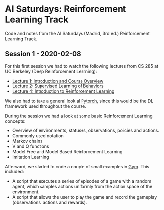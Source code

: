# AI Saturdays: Reinforcement Learning Track
Code and notes from the AI Saturdays (Madrid, 3rd ed.) Reinforcement Learning Track.


## Session 1 - 2020-02-08
For this first session we had to watch the following lectures from CS 285 at UC Berkeley (Deep Reinforcement Learning):
 * [Lecture 1: Introduction and Course Overview](http://rail.eecs.berkeley.edu/deeprlcourse/static/slides/lec-1.pdf)
 * [Lecture 2: Supervised Learning of Behaviors](http://rail.eecs.berkeley.edu/deeprlcourse/static/slides/lec-2.pdf)
 * [Lecture 4: Introduction to Reinforcement Learning](http://rail.eecs.berkeley.edu/deeprlcourse/static/slides/lec-4.pdf)

We also had to take a general look al [Pytorch](https://pytorch.org/docs/stable/index.html), since this would be the DL framework used throughout the course.

During the session we had a look at some basic Reinforcement Learning concepts:
 * Overview of environments, statuses, observations, policies and actions.
 * Commonly used notation
 * Markov chains
 * V and Q functions
 * Model Free and Model Based Reinforcement Learning
 * Imitation Learning

Afterward, we started to code a couple of small examples in [Gym](https://gym.openai.com/). This included:
 * A script that executes a series of episodes of a game with a random agent, which samples actions uniformly from the action space of the environment.
 * A script that allows the user to play the game and record the gameplay (observations, actions and rewards).
